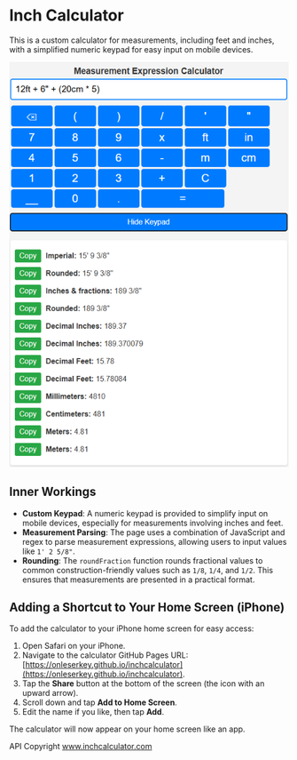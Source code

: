 # Inch Calculator

This is a custom calculator for measurements, including feet and inches, with a simplified numeric keypad for easy input on mobile devices.

![Screenshot](screenshot.png)

## Inner Workings

- **Custom Keypad**: A numeric keypad is provided to simplify input on mobile devices, especially for measurements involving inches and feet.
- **Measurement Parsing**: The page uses a combination of JavaScript and regex to parse measurement expressions, allowing users to input values like `1' 2 5/8"`.
- **Rounding**: The `roundFraction` function rounds fractional values to common construction-friendly values such as `1/8`, `1/4`, and `1/2`. This ensures that measurements are presented in a practical format.

## Adding a Shortcut to Your Home Screen (iPhone)

To add the calculator to your iPhone home screen for easy access:

1. Open Safari on your iPhone.
2. Navigate to the calculator GitHub Pages URL: [https://onleserkey.github.io/inchcalculator](https://onleserkey.github.io/inchcalculator).
3. Tap the **Share** button at the bottom of the screen (the icon with an upward arrow).
4. Scroll down and tap **Add to Home Screen**.
5. Edit the name if you like, then tap **Add**.

The calculator will now appear on your home screen like an app.

API Copyright www.inchcalculator.com
